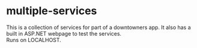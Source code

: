 # multiple-services

This is a collection of services for part of a downtowners app. 
It also has a built in ASP.NET webpage to test the services.  
Runs on LOCALHOST.
